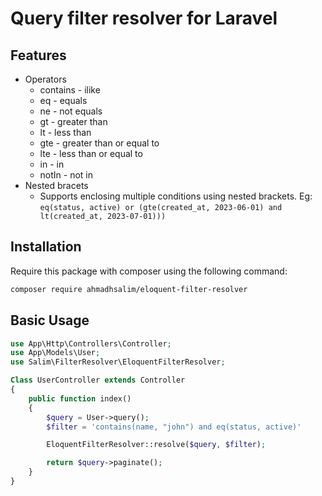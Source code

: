 # Query filter resolver for Laravel

## Features

- Operators
    - contains - ilike
    - eq - equals
    - ne - not equals
    - gt - greater than
    - lt - less than
    - gte - greater than or equal to
    - lte - less than or equal to
    - in - in
    - notIn - not in
- Nested bracets
    - Supports enclosing multiple conditions using nested brackets. Eg: `eq(status, active) or (gte(created_at, 2023-06-01) and lt(created_at, 2023-07-01)))`

## Installation

Require this package with composer using the following command:

```bash
composer require ahmadhsalim/eloquent-filter-resolver
```

## Basic Usage

```php
use App\Http\Controllers\Controller;
use App\Models\User;
use Salim\FilterResolver\EloquentFilterResolver;

Class UserController extends Controller
{
    public function index()
    {
        $query = User->query();
        $filter = 'contains(name, "john") and eq(status, active)'

        EloquentFilterResolver::resolve($query, $filter);

        return $query->paginate();
    }
}

```
